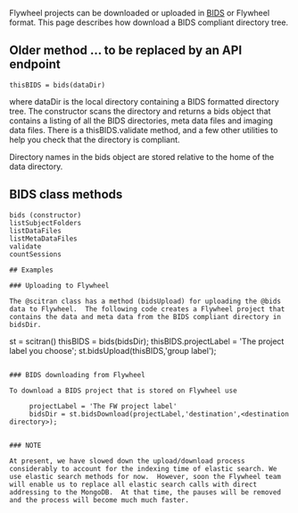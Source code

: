 
Flywheel projects can be downloaded or uploaded in [BIDS](http://bids.neuroimaging.io/) or Flywheel format.  This page describes how download a BIDS compliant directory tree.


## Older method ... to be replaced by an API endpoint

    thisBIDS = bids(dataDir)

where dataDir is the local directory containing a BIDS formatted directory tree.  The constructor scans the directory and returns a bids object that contains a listing of all the BIDS directories, meta data files and imaging data files. There is a thisBIDS.validate method, and a few other utilities to help you check that the directory is compliant. 

Directory names in the bids object are stored relative to the home of the data directory.

## BIDS class methods

```
bids (constructor)
listSubjectFolders
listDataFiles 
listMetaDataFiles
validate
countSessions

## Examples

### Uploading to Flywheel

The @scitran class has a method (bidsUpload) for uploading the @bids data to Flywheel.  The following code creates a Flywheel project that contains the data and meta data from the BIDS compliant directory in bidsDir.  

```
st = scitran(<your flywheel instance>)
thisBIDS = bids(bidsDir);
thisBIDS.projectLabel = 'The project label you choose';
st.bidsUpload(thisBIDS,'group label');
```

### BIDS downloading from Flywheel

To download a BIDS project that is stored on Flywheel use

     projectLabel = 'The FW project label'
     bidsDir = st.bidsDownload(projectLabel,'destination',<destination directory>);


### NOTE

At present, we have slowed down the upload/download process considerably to account for the indexing time of elastic search. We use elastic search methods for now.  However, soon the Flywheel team will enable us to replace all elastic search calls with direct addressing to the MongoDB.  At that time, the pauses will be removed and the process will become much much faster.

